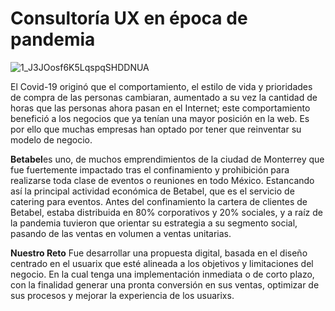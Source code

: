 # Consultoría UX en época de pandemia
![1_J3JOosf6K5LqspqSHDDNUA](https://user-images.githubusercontent.com/60928881/86669772-8b96eb00-bfb9-11ea-82f5-7d2ac50eb304.png)


El Covid-19 originó que el comportamiento, el estilo de vida y prioridades de compra de las personas cambiaran, aumentado a su vez la cantidad de horas que las personas ahora pasan en el Internet; este comportamiento benefició a los negocios que ya tenían una mayor posición en la web.
Es por ello que muchas empresas han optado por tener que reinventar su modelo de negocio.

**Betabel**es uno, de muchos emprendimientos de la ciudad de Monterrey que fue fuertemente impactado tras el confinamiento y prohibición para realizarse toda clase de eventos o reuniones en todo México. Estancando así la principal actividad económica de Betabel, que es el servicio de catering para eventos.
Antes del confinamiento la cartera de clientes de Betabel, estaba distribuida en 80% corporativos y 20% sociales, y a raíz de la pandemia tuvieron que orientar su estrategia a su segmento social, pasando de las ventas en volumen a ventas unitarias.

**Nuestro Reto**
Fue desarrollar una propuesta digital, basada en el diseño centrado en el usuarix que esté alineada a los objetivos y limitaciones del negocio. En la cual tenga una implementación inmediata o de corto plazo, con la finalidad generar una pronta conversión en sus ventas, optimizar de sus procesos y mejorar la experiencia de los usuarixs.
